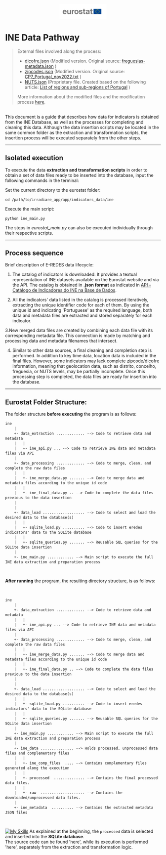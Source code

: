 <br>
<div align="center">
  <img src="images/eurostat-logo.png" width="30%" height="30% alt="E-Redes"">
</div>

# INE Data Pathway


>External files involved along the process:
  >- [dicofre.json](../app/utils/loc_codes/dicofre.json) (Modified version. Original source: [freguesias-metadata.json](https://dados.gov.pt/pt/datasets/freguesias-de-portugal/) )
  >- [zipcodes.json](../app/utils/loc_codes/zipcodes.json) (Modified version. Original source: [CP7_Portugal_nov2022.txt](https://github.com/temospena/CP7/tree/master/CP7%20Portugal) )
  >- [NUTS.json](../app/utils/nuts_levels/NUTS.json) (Proprietary file. Created based on the following article: [List of regions and sub-regions of Portugal](https://en.wikipedia.org/wiki/List_of_regions_and_sub-regions_of_Portugal) )
> 
> More information about the modified files and the modification process [here](../app/utils/Readme.md).

<br>
This document is a guide that describes how data for indicators is obtained from the INE Database, as well as the processes for completing and cleaning this data. Although the data insertion scripts may be located in the same common folder as the extraction and transformation scripts, the insertion process will be executed separately from the other steps.

---
## Isolated execution
To execute the data **extraction and transformation scripts** in order to obtain a set of data files ready to be inserted into the database, input the following commands in the terminal:

Set the current directory to the eurostat folder:
```
cd /path/to/irradiare_app/app/indicators_data/ine
```

Execute the main script:
```
python ine_main.py
```

The steps in *eurostat_main.py* can also be executed individually through their respective scripts.

---

## Process sequence
Brief description of E-REDES data lifecycle:

  1. The catalog of indicators is downloaded. It provides a textual representation of INE datasets available on the Eurostat website and via the API. The catalog is obtained in **.json format** as indicated in [API - Catálogo de Indicadores do INE na Base de Dados](https://www.ine.pt/xportal/xmain?xpid=INE&xpgid=ine_api&INST=322751522).
     
  2. All the indicators' data listed in the catalog is processed iteratively, extracting the unique identifier code for each of them. By using the unique id and indicating 'Portuguese' as the required language, both data and metadata files are extracted and stored separately for each indicator.

  3.New merged data files are created by combining each data file with its corresponding metadata file. This connection is made by matching and processing data and metadata filenames that intersect.

  4. Similar to other data sources, a final cleaning and completion step is performed. In addition to key time data, location data is included in the final files. However, some indicators may lack complete zipcode/dicofre information, meaning that geolocation data, such as distrito, concelho, freguesia, or NUTS levels, may be partially incomplete. Once this processing step is completed, the data files are ready for insertion into the database.

---

## Eurostat Folder Structure:
The folder structure **before executing** the program is as follows:

```
ine
    |
    +- data_extraction ............. --> Code to retrieve data and metadata
    |   |
    |   +- ine_api.py ... --> Code to retrieve INE data and metadata files via API
    |
    +- data_processing ............. --> Code to merge, clean, and complete the raw data files
    |   | 
    |   +- ine_merge_data.py ....... --> Code to merge data and metadata files according to the unique id code
    |   |
    |   +- ine_final_data.py .. --> Code to complete the data files previous to the data insertion
    |
    |
    +- data_load ................... --> Code to select and load the desired data to the database(s)
    |   |
    |   +- sqlite_load.py .......... --> Code to insert eredes indicators' data to the SQLite database
    |   |    
    |   +- sqlite_queries.py ....... --> Reusable SQL queries for the SQLite data insertion
    |
    +- ine_main.py ............ --> Main script to execute the full INE data extraction and preparation process
```

<br>

**After running** the program, the resulting directory structure, is as follows:

<br>

```
ine
    |
    +- data_extraction ............. --> Code to retrieve data and metadata
    |   |
    |   +- ine_api.py ... --> Code to retrieve INE data and metadata files via API
    |
    +- data_processing ............. --> Code to merge, clean, and complete the raw data files
    |   | 
    |   +- ine_merge_data.py ....... --> Code to merge data and metadata files according to the unique id code
    |   |
    |   +- ine_final_data.py .. --> Code to complete the data files previous to the data insertion
    |
    |
    +- data_load ................... --> Code to select and load the desired data to the database(s)
    |   |
    |   +- sqlite_load.py .......... --> Code to insert eredes indicators' data to the SQLite database
    |   |    
    |   +- sqlite_queries.py ....... --> Reusable SQL queries for the SQLite data insertion
    |
    +- ine_main.py ............ --> Main script to execute the full INE data extraction and preparation process
    |
    +- ine_data ............... --> Holds processed, unprocessed data files and complementary files
    |   |
    |   +- ine_comp_files  .... --> Contains complementary files generated along the execution
    |   |
    |   +- processed  .............. --> Contains the final processed data files.
    |   |
    |   +- raw  .................... --> Contains the downloaded/unprocessed data files.
    |
    +- ine_metadata  .......... --> Contains the extracted metadata JSON files
```

<br>

[![My Skills](https://skillicons.dev/icons?i=sqlite&theme=light)](https://skillicons.dev)  As explained at the beginning, the `processed` data is selected and inserted into the **SQLite database**.<br>
The source code can be found 'here', while its execution is performed 'here', separately from the extraction and transformation logic.
